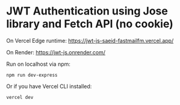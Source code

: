 # JWT Authentication using Jose library and Fetch API (no cookie)

On Vercel Edge runtime:
https://jwt-js-saeid-fastmailfm.vercel.app/

On Render:
https://jwt-js.onrender.com/

Run on localhost via npm:
````
npm run dev-express
````

Or if you have Vercel CLI installed:
````
vercel dev
````




